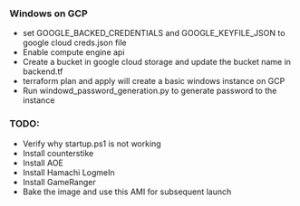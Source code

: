 ### Windows on GCP

- set GOOGLE_BACKED_CREDENTIALS and GOOGLE_KEYFILE_JSON to google cloud creds.json file
- Enable compute engine api
- Create a bucket in google cloud storage and update the bucket name in backend.tf
- terraform plan and apply will create a basic windows instance on GCP
- Run windowd_password_generation.py to generate password to the instance

### TODO:
- Verify why startup.ps1 is not working
- Install counterstike
- Install AOE
- Install Hamachi LogmeIn
- Install GameRanger
- Bake the image and use this AMI for subsequent launch